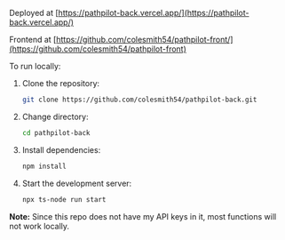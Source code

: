 Deployed at [https://pathpilot-back.vercel.app/](https://pathpilot-back.vercel.app/)

Frontend at [https://github.com/colesmith54/pathpilot-front/](https://github.com/colesmith54/pathpilot-front)

To run locally:
1. Clone the repository:
   ```bash
   git clone https://github.com/colesmith54/pathpilot-back.git
   ```
2. Change directory:
   ```bash
   cd pathpilot-back
   ```
3. Install dependencies:
   ```bash
   npm install
   ```
4. Start the development server:
   ```bash
   npx ts-node run start
   ```
**Note:** Since this repo does not have my API keys in it, most functions will not work locally.
